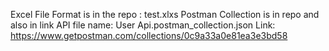 Excel File Format is in the repo : test.xlxs
Postman Collection is in repo and also in link
API file name: User Api.postman_collection.json
Link: https://www.getpostman.com/collections/0c9a33a0e81ea3e3bd58 